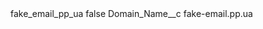 <?xml version="1.0" encoding="UTF-8"?>
<CustomMetadata xmlns="http://soap.sforce.com/2006/04/metadata" xmlns:xsi="http://www.w3.org/2001/XMLSchema-instance" xmlns:xsd="http://www.w3.org/2001/XMLSchema">
    <label>fake_email_pp_ua</label>
    <protected>false</protected>
    <values>
        <field>Domain_Name__c</field>
        <value xsi:type="xsd:string">fake-email.pp.ua</value>
    </values>
</CustomMetadata>

